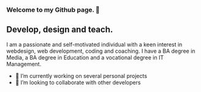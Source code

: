 ### Welcome to my Github page. 👋

## Develop, design and teach.

I am a passionate and self-motivated individual with a keen interest in webdesign, web development, coding and coaching. I have a BA degree in Media, a BA degree in Education and a vocational degree in IT Management.

- 🔭 I’m currently working on several personal projects
- 👯 I’m looking to collaborate with other developers
